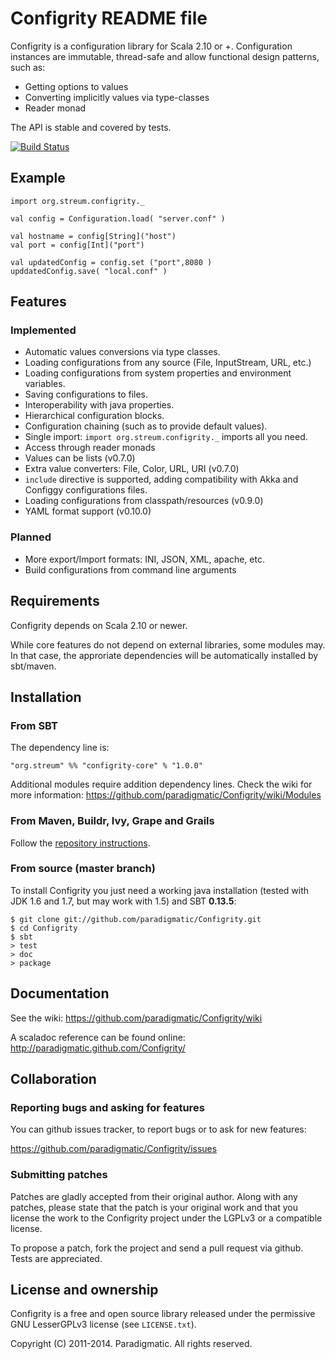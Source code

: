 # Configrity README file #

Configrity is a configuration library for Scala 2.10 or
+. Configuration instances are immutable, thread-safe and allow
functional design patterns, such as:

  - Getting options to values
  - Converting implicitly values via type-classes
  - Reader monad

The API is stable and covered by tests.

[![Build Status](https://secure.travis-ci.org/paradigmatic/Configrity.png)](http://travis-ci.org/paradigmatic/Configrity)

## Example ##

    import org.streum.configrity._
    
    val config = Configuration.load( "server.conf" )

    val hostname = config[String]("host")
    val port = config[Int]("port")

    val updatedConfig = config.set ("port",8080 )
    upddatedConfig.save( "local.conf" )	

## Features ##

### Implemented ###

  - Automatic values conversions via type classes.
  - Loading configurations from any source (File, InputStream, URL, etc.)
  - Loading configurations from system properties and environment variables.
  - Saving configurations to files.
  - Interoperability with java properties.
  - Hierarchical configuration blocks.
  - Configuration chaining (such as to provide default values).
  - Single import: `import org.streum.configrity._` imports all you need.
  - Access through reader monads
  - Values can be lists (v0.7.0)
  - Extra value converters: File, Color, URL, URI (v0.7.0)
  - `include` directive is supported, adding compatibility with Akka and
     Configgy configurations files.
  - Loading configurations from classpath/resources (v0.9.0)
  - YAML format support (v0.10.0)

### Planned ###
  
  - More export/Import formats: INI, JSON, XML, apache, etc.
  - Build configurations from command line arguments

## Requirements ##

Configrity depends on Scala 2.10 or newer.

While core features do not depend on external libraries, some modules
may. In that case, the approriate dependencies will be automatically
installed by sbt/maven.

## Installation ##

### From SBT ###

The dependency line is:

    "org.streum" %% "configrity-core" % "1.0.0"

Additional modules require addition dependency lines. Check the wiki
for more information:
<https://github.com/paradigmatic/Configrity/wiki/Modules>

### From Maven, Buildr, Ivy, Grape and Grails ###

Follow the [repository instructions](http://search.maven.org/#artifactdetails|org.streum|configrity-core_2.10|1.0.0|jar).
    

### From source (master branch) ###

To install Configrity you just need a working java installation (tested with
JDK 1.6 and 1.7, but may work with 1.5) and SBT **0.13.5**:

    $ git clone git://github.com/paradigmatic/Configrity.git
    $ cd Configrity
    $ sbt
    > test
    > doc
    > package


## Documentation ##

See the wiki: <https://github.com/paradigmatic/Configrity/wiki>

A scaladoc reference can be found online: 
<http://paradigmatic.github.com/Configrity/>

## Collaboration

### Reporting bugs and asking for features

You can github issues tracker, to report bugs or to ask for new features:

https://github.com/paradigmatic/Configrity/issues

### Submitting patches

Patches are gladly accepted from their original author. Along with any
patches, please state that the patch is your original work and that
you license the work to the Configrity project under the LGPLv3 or
a compatible license.

To propose a patch, fork the project and send a pull request via
github. Tests are appreciated.

## License and ownership ##

Configrity is a free and open source library released under the
permissive GNU LesserGPLv3 license (see `LICENSE.txt`).

Copyright (C) 2011-2014. Paradigmatic. All rights reserved.
